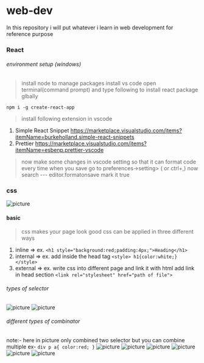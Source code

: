 # web-dev
In this repository i will put whatever i learn in web development for reference purpose


### React
###### environment setup (windows)
>install node to manage packages
>install vs code
> open terminal(command prompt) and type following to install react package glbally
``` 
npm i -g create-react-app
```
>install following extension in vscode
1. Simple React Snippet https://marketplace.visualstudio.com/items?itemName=burkeholland.simple-react-snippets
2. Prettier https://marketplace.visualstudio.com/items?itemName=esbenp.prettier-vscode
>now make some changes in vscode setting so that it can format code every time when you save 
>go to   preferences->setting> ( or ctrl+,)
>now search  ---     editor.formatonsave  mark it true
### css

![picture](https://content.linkedin.com/content/dam/me/learning/blog/2016/september/CSS.jpg)

#### basic
> css makes your page look good
> css can be applied in three different ways
1. inline    => 
ex. ```<h1 style="background:red;padding:4px;">Heading</h1>```
2. internal  => 
ex. add inside the head tag  ```<style> h1{color:white;} </style>```
3. external  => 
ex. write css into different page and link it with html  add link in head section 
```<link rel="stylesheet" href="path of file">```
###### types of selector
![picture](https://github.com/cipher-text/web-dev/blob/master/readme-images/selector-img1.png)
![picture](https://github.com/cipher-text/web-dev/blob/master/readme-images/selector-img2.png)
###### different types of combinator
note:- here in picture only combined two selector but you can combine multiple
ex-   ```div p a{
      color:red;
         }```
![picture](https://github.com/cipher-text/web-dev/blob/master/readme-images/combinator-img1.png)
![picture](https://github.com/cipher-text/web-dev/blob/master/readme-images/combinator-img2.png)
![picture](https://github.com/cipher-text/web-dev/blob/master/readme-images/combinator-img3.png)
![picture](https://github.com/cipher-text/web-dev/blob/master/readme-images/combinator-img4.png)
![picture](https://github.com/cipher-text/web-dev/blob/master/readme-images/combinator-img5.png)
![picture](https://github.com/cipher-text/web-dev/blob/master/readme-images/combinator-img6.png)
